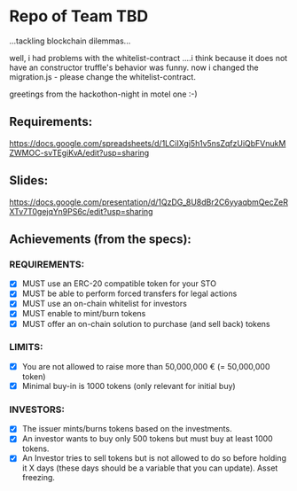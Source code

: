 # Repo of Team TBD
...tackling blockchain dilemmas...

well, i had problems with the whitelist-contract ....i think because it does not have an constructor truffle's behavior was funny. now i changed the migration.js - please change the whitelist-contract.

greetings from the hackothon-night in motel one :-)


## Requirements:
https://docs.google.com/spreadsheets/d/1LCiIXgi5h1v5nsZqfzUiQbFVnukMZWMOC-svTEgiKvA/edit?usp=sharing

## Slides:
https://docs.google.com/presentation/d/1QzDG_8U8dBr2C6yyaqbmQecZeRXTv7T0gejqYn9PS6c/edit?usp=sharing

## Achievements (from the specs):
### REQUIREMENTS:
- [x] MUST use an ERC-20 compatible token for your STO
- [x] MUST be able to perform forced transfers for legal actions
- [x] MUST use an on-chain whitelist for investors
- [x] MUST enable to mint/burn tokens
- [x] MUST offer an on-chain solution to purchase (and sell back) tokens

### LIMITS:
- [x] You are not allowed to raise more than 50,000,000 € (= 50,000,000 token)
- [x] Minimal buy-in is 1000 tokens (only relevant for initial buy)

### INVESTORS:
- [x] The issuer mints/burns tokens based on the investments.
- [x] An investor wants to buy only 500 tokens but must buy at least 1000 tokens.
- [x] An Investor tries to sell tokens but is not allowed to do so before holding it X days (these days should be a variable that you can update). Asset freezing.
